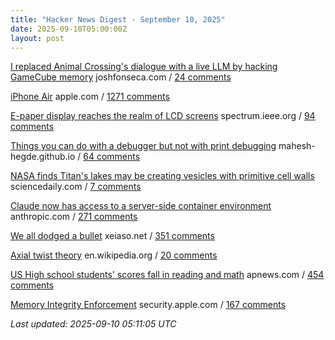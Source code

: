 ```yaml
---
title: "Hacker News Digest · September 10, 2025"
date: 2025-09-10T05:00:00Z
layout: post
---
```


[I replaced Animal Crossing's dialogue with a live LLM by hacking GameCube memory](https://joshfonseca.com/blogs/animal-crossing-llm)  joshfonseca.com / [24 comments](https://news.ycombinator.com/item?id=45192655)

[iPhone Air](https://www.apple.com/newsroom/2025/09/introducing-iphone-air-a-powerful-new-iphone-with-a-breakthrough-design/)  apple.com / [1271 comments](https://news.ycombinator.com/item?id=45186015)

[E-paper display reaches the realm of LCD screens](https://spectrum.ieee.org/e-paper-display-modos)  spectrum.ieee.org / [94 comments](https://news.ycombinator.com/item?id=45185756)

[Things you can do with a debugger but not with print debugging](https://mahesh-hegde.github.io/posts/what_debugger_can/)  mahesh-hegde.github.io / [64 comments](https://news.ycombinator.com/item?id=45156414)

[NASA finds Titan's lakes may be creating vesicles with primitive cell walls](https://www.sciencedaily.com/releases/2025/08/250831112449.htm)  sciencedaily.com / [7 comments](https://news.ycombinator.com/item?id=45191347)

[Claude now has access to a server-side container environment](https://www.anthropic.com/news/create-files)  anthropic.com / [271 comments](https://news.ycombinator.com/item?id=45182381)

[We all dodged a bullet](https://xeiaso.net/notes/2025/we-dodged-a-bullet/)  xeiaso.net / [351 comments](https://news.ycombinator.com/item?id=45183029)

[Axial twist theory](https://en.wikipedia.org/wiki/Axial_twist_theory)  en.wikipedia.org / [20 comments](https://news.ycombinator.com/item?id=45154142)

[US High school students' scores fall in reading and math](https://apnews.com/article/naep-reading-math-scores-12th-grade-c18d6e3fbc125f12948cc70cb85a520a)  apnews.com / [454 comments](https://news.ycombinator.com/item?id=45182657)

[Memory Integrity Enforcement](https://security.apple.com/blog/memory-integrity-enforcement/)  security.apple.com / [167 comments](https://news.ycombinator.com/item?id=45186265)


_Last updated: 2025-09-10 05:11:05 UTC_
